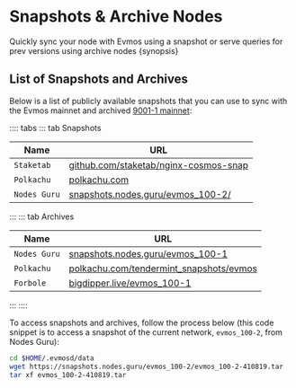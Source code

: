 <!--
order: 6
-->

# Snapshots & Archive Nodes

Quickly sync your node with Evmos using a snapshot or serve queries for prev versions using archive nodes {synopsis}

## List of Snapshots and Archives

Below is a list of publicly available snapshots that you can use to sync with the Evmos mainnet and
archived [9001-1 mainnet](https://github.com/tharsis/mainnet/tree/main/evmos_100-1):

<!-- markdown-link-check-disable -->
:::: tabs
::: tab Snapshots

| Name        | URL                                                                     |
| -------------|------------------------------------------------------------------------ |
| `Staketab`   | [github.com/staketab/nginx-cosmos-snap](https://github.com/staketab/nginx-cosmos-snap/blob/main/docs/evmos.md) |
| `Polkachu`   | [polkachu.com](https://www.polkachu.com/tendermint_snapshots/evmos)                   |
| `Nodes Guru` | [snapshots.nodes.guru/evmos_100-2/](snapshots.nodes.guru/evmos_100-2/)                   |
:::
::: tab Archives
<!-- markdown-link-check-disable -->

| Name           | URL                                                                             |
| ---------------|---------------------------------------------------------------------------------|
| `Nodes Guru`   | [snapshots.nodes.guru/evmos_100-1](https://snapshots.nodes.guru/evmos_100-1/)                                    |
| `Polkachu`     | [polkachu.com/tendermint_snapshots/evmos](https://www.polkachu.com/tendermint_snapshots/evmos)                           |
| `Forbole`      | [bigdipper.live/evmos_100-1](https://s3.bigdipper.live.eu-central-1.linodeobjects.com/evmos_100-1.tar.lz4) |
:::
::::

To access snapshots and archives, follow the process below (this code snippet is to access a snapshot of the current network, `evmos_100-2`, from Nodes Guru):

```bash
cd $HOME/.evmosd/data
wget https://snapshots.nodes.guru/evmos_100-2/evmos_100-2-410819.tar
tar xf evmos_100-2-410819.tar
```
